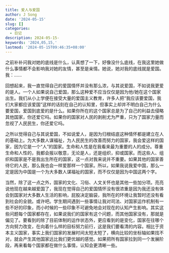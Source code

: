 ```yaml
---
title: 爱人与爱国
author: J Song
date: '2024-05-15'
slug: []
categories:
  - 日记
description: 2024-05-15-
keywords: '2024,05,15,'
lastmod: '2024-05-15T09:46:35+08:00'
---
```


之前补补问我对她的底线是什么，认真想了一下，好像没什么底线，在我这里她做什么事情都不会影响我对她的友情，甚至是亲情。她说，她对我的底线就是爱国。我：......

回想起来，我一直觉得自己的爱国情怀并没有那么浓，与其说爱国，不如说我更爱的是人。一个人如果说自己爱国，那么这种爱不应当仅仅是因为他/她在这个国家出生。我们从小上学便在接受大量的爱国主义教育，许多人把“我应该要爱国，我们大家都应该爱国”这样的话刻在自己的认知里，但事实上却并不明白自己为什么要爱国，爱国到底爱的是什么。如果你所在的这个国家总是为了自己的利益去侵略其他国家，你还爱它吗。如果你的国家对人民的剥削尤为严重，只为了国家力量而忽视了人民民生，你还爱它吗。

之所以觉得自己与其说爱国，不如说爱人，是因为归根结底这种情怀都是建立在人的基础上。为大多数人谋福祉，为人民民生的改善而努力的国家，我会爱这样的国家，因为它是一个“人”的国家。生命和人性是在我看来最为重要的人的成分。尊重生命和人性的，我都会报以敬意，无论是人，还是组织，抑或国家。而这些人、组织和国家是不是我出生所在的国家，这一点对我来说并不重要。如果其他的国家善待它的人民，那么我也会一样爱那样一个国家。所以，如果我说我爱中国，那么一定是因为中国是一个为大多数人谋福祉的国家，而不仅仅是因为中国这两个字。

当然，除了这一点之外，国家的文化、习俗、人文关怀也是其他一些加分项。亮亮说他现在越来越爱国了，我现在觉得自己的爱国情怀没有很浓重是因为我还没有体会到国家对大多数人生活的影响，屁股决定脑袋，我所在的环境让我暂时还没有看到社会的全貌。或许吧。学生期间遇到一些事情让我对司法、对国家运作机制有一些不好的印象，而小时候的一些印象不可避免地会对现在的认知产生影响。其实这些问题每个国家都存在，如果说我们的国家有这个问题，而其他国家没有，那就是偏见了。要看到的除了目前体制的运作状态外，更应看到的是变化，国家在往哪个方向努力改变，在向着什么样的目标努力前行，这是我们要看清的内容。相比于资本主义国家，事实上我们国家的发展时间太短太短了，横向比较的坐标轴如果找不对，就会产生其他国家远比我们更优越的感觉。如果把所有国家拉到同一个发展阶段，再来看每个国家都在做什么事情，认知会更清晰一些。